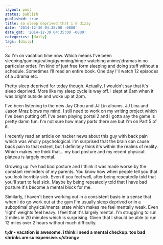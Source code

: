 ```yaml
---
layout: post
status: publish
published: true
title: so sleep deprived that i'm dizzy
date: '2014-12-30 04:35:00 -0800'
date_gmt: '2014-12-30 04:35:00 -0800'
categories: [daily]
tags: [daily]
---
```

<p>So I'm on vacation time now. Which means I've been sleeping&#47;gaming&#47;eating&#47;gymming&#47;binge watching anime&#47;jdramas in no particular order. I'm kind of just free form sleeping and doing stuff without a schedule. Sometimes I'll read an entire book. One day I'll watch 12 episodes of a Jdrama etc.</p>
<p>Pretty sleep deprived for today though. Actually, I wouldn't say that it's sleep deprived. More like my sleep cycle is way off. I slept at 6am when it was bright outside and woke up at 2pm.</p>
<p>I've been listening to the new Jay Chou and JJ Lin albums. JJ Lina and Jason Mraz blows my mind. I still need to work on my writing project which I've been putting off. I've been playing portal 2 and I gotta say the game is pretty damn fun. I'm not sure how many parts there are but I'm on Part 5 of it.</p>
<p>I recently read an article on hacker news about this guy with back pain which was wholly psychological. I'm surprised that the brain can cause back pain to that extent, but I definitely think it's within the realms of reality. Which makes me think that... my bad posture and my recent physical plateau is largely mental.</p>
<p>Growing up I've had bad posture and I think it was made worse by the constant reminders of my parents. You know how when people tell you that you look horribly sick. Even if you feel well, after being repeatedly told that you'll start to feel sick. Maybe by being repeatedly told that I have bad posture it's become a mental block for me.</p>
<p>Similarly, I haven't been working out in a consistent basis in a sense that when I do go work out at the gym I'm usually sleep deprived or in a suboptimal physical&#47;mental state which makes me feel mentally weak. Even 'light' weights feel heavy. I feel that it's largely mental. I'm struggling to run 2 miles in 20 minutes which is surprising. Given that I should be able to run 12 miles over 2 hours without much difficulty.</p>
<p><strong>t;dr - vacation is awesome. i think i need a mental checkup. too bad shrinks are so expensive.<&#47;strong></p>
